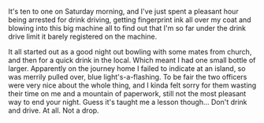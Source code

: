 It's ten to one on Saturday morning, and I've just spent a pleasant hour being arrested for drink driving, getting fingerprint ink all over my coat and blowing into this big machine all to find out that I'm so far under the drink drive limit it barely registered on the machine. 

It all started out as a good night out bowling with some mates from church, and then for a quick drink in the local. Which meant I had one small bottle of larger. Apparently on the journey home I failed to indicate at an island, so was merrily pulled over, blue light's-a-flashing. To be fair the two officers were very nice about the whole thing, and I kinda felt sorry for them wasting their time on me and a mountain of paperwork, still not the most pleasant way to end your night. Guess it's taught me a lesson though... Don't drink and drive. At all. Not a drop.